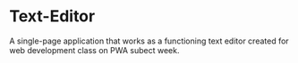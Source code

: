 # Text-Editor
A single-page application that works as a functioning text editor created for web development class on PWA subect week.